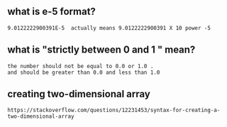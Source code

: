 ## what is e-5 format? 
	9.0122222900391E-5  actually means 9.0122222900391 X 10 power -5
## what is "strictly between 0 and 1 " mean? 
	the number should not be equal to 0.0 or 1.0 .  
	and should be greater than 0.0 and less than 1.0 
## creating two-dimensional array
	https://stackoverflow.com/questions/12231453/syntax-for-creating-a-two-dimensional-array 